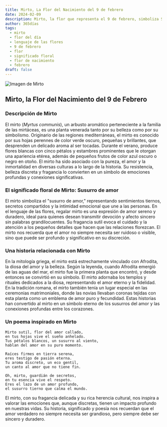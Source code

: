 ```yaml
---
title: Mirto, La Flor del Nacimiento del 9 de febrero
date: 2024-02-09
description: Mirto, la flor que representa el 9 de febrero, simboliza Susurro de amor. Descubre su fascinante historia, significado en el lenguaje de las flores y una poesía que celebra su belleza.
author: 365días
tags:
  - mirto
  - flor del día
  - lenguaje de las flores
  - 9 de febrero
  - flor
  - significado floral
  - flor de nacimiento
  - febrero
draft: false
---
```



![Imagen de Mirto](https://cdn.pixabay.com/photo/2020/06/29/20/22/flowers-5354285_640.jpg#center)


## Mirto, la Flor del Nacimiento del 9 de Febrero

### Descripción de Mirto

El mirto (_Myrtus communis_), un arbusto aromático perteneciente a la familia de las mirtáceas, es una planta venerada tanto por su belleza como por su simbolismo. Originario de las regiones mediterráneas, el mirto es conocido por sus hojas perennes de color verde oscuro, pequeñas y brillantes, que desprenden un delicado aroma al ser tocadas. Durante el verano, produce flores blancas con cinco pétalos y estambres prominentes que le otorgan una apariencia etérea, además de pequeños frutos de color azul oscuro o negro en otoño. El mirto ha sido asociado con la pureza, el amor y la inmortalidad en diversas culturas a lo largo de la historia. Su resistencia, belleza discreta y fragancia lo convierten en un símbolo de emociones profundas y conexiones significativas.

### El significado floral de Mirto: Susurro de amor

El mirto simboliza el "susurro de amor," representando sentimientos tiernos, secretos compartidos y la intimidad emocional que une a las personas. En el lenguaje de las flores, regalar mirto es una expresión de amor sereno y duradero, ideal para quienes desean transmitir devoción y afecto sincero sin palabras grandilocuentes. Su fragancia sutil evoca el cuidado y la atención a los pequeños detalles que hacen que las relaciones florezcan. El mirto nos recuerda que el amor no siempre necesita ser ruidoso o visible, sino que puede ser profundo y significativo en su discreción.

### Una historia relacionada con Mirto

En la mitología griega, el mirto está estrechamente vinculado con Afrodita, la diosa del amor y la belleza. Según la leyenda, cuando Afrodita emergió de las aguas del mar, el mirto fue la primera planta que encontró, y desde entonces se convirtió en su símbolo. El mirto adornaba los templos y rituales dedicados a la diosa, representando el amor eterno y la fidelidad. En la tradición romana, el mirto también tenía un lugar especial en las ceremonias matrimoniales, donde las novias llevaban coronas tejidas con esta planta como un emblema de amor puro y fecundidad. Estas historias han convertido al mirto en un símbolo eterno de los susurros del amor y las conexiones profundas entre los corazones.

### Un poema inspirado en Mirto

```
Mirto sutil, flor del amor callado,  
en tus hojas vive el sueño anhelado.  
Tus pétalos blancos, un susurro al viento,  
hablan del amor en su puro momento.  

Raíces firmes en tierra serena,  
eres testigo de pasión eterna.  
Tu aroma discreto, un eco gentil,  
un canto al amor que no tiene fin.  

Oh, mirto, guardián de secretos,  
en tu esencia vive el respeto.  
Eres el lazo de un amor profundo,  
el susurro tierno que calma el mundo.  
```

El mirto, con su fragancia delicada y su rica herencia cultural, nos inspira a valorar las emociones que, aunque discretas, tienen un impacto profundo en nuestras vidas. Su historia, significado y poesía nos recuerdan que el amor verdadero no siempre necesita ser grandioso, pero siempre debe ser sincero y duradero.

